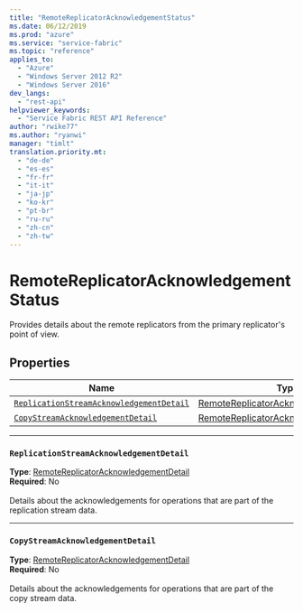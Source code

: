 ```yaml
---
title: "RemoteReplicatorAcknowledgementStatus"
ms.date: 06/12/2019
ms.prod: "azure"
ms.service: "service-fabric"
ms.topic: "reference"
applies_to: 
  - "Azure"
  - "Windows Server 2012 R2"
  - "Windows Server 2016"
dev_langs: 
  - "rest-api"
helpviewer_keywords: 
  - "Service Fabric REST API Reference"
author: "rwike77"
ms.author: "ryanwi"
manager: "timlt"
translation.priority.mt: 
  - "de-de"
  - "es-es"
  - "fr-fr"
  - "it-it"
  - "ja-jp"
  - "ko-kr"
  - "pt-br"
  - "ru-ru"
  - "zh-cn"
  - "zh-tw"
---
```

# RemoteReplicatorAcknowledgementStatus

Provides details about the remote replicators from the primary replicator's point of view.

## Properties
| Name | Type | Required |
| --- | --- | --- |
| [`ReplicationStreamAcknowledgementDetail`](#replicationstreamacknowledgementdetail) | [RemoteReplicatorAcknowledgementDetail](sfclient-model-remotereplicatoracknowledgementdetail.md) | No |
| [`CopyStreamAcknowledgementDetail`](#copystreamacknowledgementdetail) | [RemoteReplicatorAcknowledgementDetail](sfclient-model-remotereplicatoracknowledgementdetail.md) | No |

____
### `ReplicationStreamAcknowledgementDetail`
__Type__: [RemoteReplicatorAcknowledgementDetail](sfclient-model-remotereplicatoracknowledgementdetail.md) <br/>
__Required__: No<br/>
<br/>
Details about the acknowledgements for operations that are part of the replication stream data.

____
### `CopyStreamAcknowledgementDetail`
__Type__: [RemoteReplicatorAcknowledgementDetail](sfclient-model-remotereplicatoracknowledgementdetail.md) <br/>
__Required__: No<br/>
<br/>
Details about the acknowledgements for operations that are part of the copy stream data.
